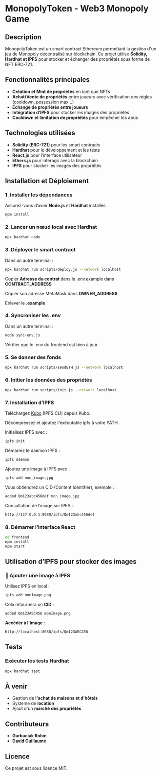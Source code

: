 # MonopolyToken - Web3 Monopoly Game

## Description

MonopolyToken est un smart contract Ethereum permettant la gestion d'un jeu de Monopoly décentralisé sur blockchain. Ce projet utilise **Solidity, Hardhat et IPFS** pour stocker et échanger des propriétés sous forme de NFT ERC-721.

## Fonctionnalités principales

- **Création et Mint de propriétés** en tant que NFTs
- **Achat/Vente de propriétés** entre joueurs avec vérification des règles (cooldown, possession max...)
- **Échange de propriétés entre joueurs**
- **Intégration d’IPFS** pour stocker les images des propriétés
- **Cooldown et limitation de propriétés** pour empêcher les abus

## Technologies utilisées

- **Solidity (ERC-721)** pour les smart contracts
- **Hardhat** pour le développement et les tests
- **React.js** pour l’interface utilisateur
- **Ethers.js** pour interagir avec la blockchain
- **IPFS** pour stocker les images des propriétés

## Installation et Déploiement

### 1. Installer les dépendances

Assurez-vous d’avoir **Node.js** et **Hardhat** installés.

```sh
npm install
```

### 2. Lancer un nœud local avec Hardhat

```sh
npx hardhat node
```

### 3. Déployer le smart contract

Dans un autre terminal :

```sh
npx hardhat run scripts/deploy.js --network localhost
```

Copier **Adresse du contrat** dans le .env.example dans **CONTRACT_ADDRESS**

Copier son adresse MetaMask dans **OWNER_ADDRESS**

Enlever le **.example**

### 4. Syncroniser les .env

Dans un autre terminal :

```sh
node sync-env.js
```

Vérifier que le .env du frontend est bien à jour.

### 5. Se donner des fonds

```sh
npx hardhat run scripts/sendETH.js --network localhost
```

### 6. Initier les données des propriétés

```sh
npx hardhat run scripts/init.js --network localhost
```

### 7. Installation d'IPFS

Téléchargez [Kubo](https://docs.ipfs.tech/install/command-line/#install-kubo-windows) (IPFS CLI) depuis Kubo.

Décompressez et ajoutez l'exécutable ipfs à votre PATH.

Initialisez IPFS avec :

```sh
ipfs init
```
Démarrez le daemon IPFS :

```sh
ipfs daemon
```

Ajoutez une image à IPFS avec :

```sh
ipfs add mon_image.jpg
```

Vous obtiendrez un CID (Content Identifier), exemple :

```sh
added Qm123abc456def mon_image.jpg
```

Consultation de l’image sur IPFS :

```sh
http://127.0.0.1:8080/ipfs/Qm123abc456def
```

### 8. Démarrer l’interface React

```sh
cd frontend
npm install
npm start
```

## Utilisation d’IPFS pour stocker des images

### 🚀 Ajouter une image à IPFS

Utilisez IPFS en local :

```sh
ipfs add monImage.png
```

Cela retournera un **CID** :

```sh
added Qm123ABC456 monImage.png
```

**Accéder à l’image :**

```sh
http://localhost:8080/ipfs/Qm123ABC456
```

## Tests

### Exécuter les tests Hardhat

```sh
npx hardhat test
```

## À venir

- Gestion de **l'achat de maisons et d'hôtels**
- Système de **location**
- Ajout d'un **marché des propriétés**

## Contributeurs

- **Garbaciak Robin**
- **David Guillaume** 

## Licence

Ce projet est sous licence MIT.

